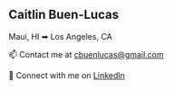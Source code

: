<h2>Caitlin Buen-Lucas</h2>

Maui, HI ➡ Los Angeles, CA

📫 Contact me at cbuenlucas@gmail.com

👥 Connect with me on <a href="https://www.linkedin.com/in/caitlin-buen-lucas/" target='_blank'>LinkedIn</a><br/><br/>
